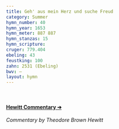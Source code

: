 ```yaml
---
title: Geh' aus mein Herz und suche Freud
category: Summer
hymn_number: 40
hymn_year: 1653
hymn_meter: 887 887
hymn_stanzas: 15
hymn_scripture: 
cruger: 779.404
ebeling: 43
feustking: 100
zahn: 2531 (Ebeling)
bwv: —
layout: hymn
---
```

<br>

#### [Hewitt Commentary ➔](/hymns/040/hewitt)

*Commentary by Theodore Brown Hewitt*